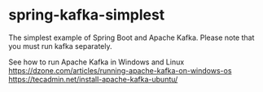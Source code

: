 # spring-kafka-simplest

The simplest example of Spring Boot and Apache Kafka.
Please note that you must run kafka separately.


See how to run Apache Kafka in Windows and Linux
https://dzone.com/articles/running-apache-kafka-on-windows-os
https://tecadmin.net/install-apache-kafka-ubuntu/
